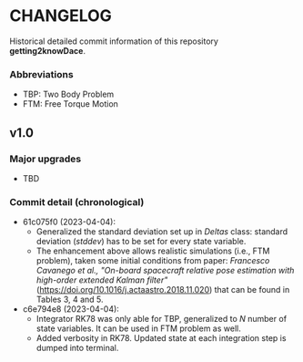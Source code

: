 # CHANGELOG

Historical detailed commit information of this repository **getting2knowDace**.

### Abbreviations

- TBP: Two Body Problem
- FTM: Free Torque Motion

## v1.0

### Major upgrades
- TBD

### Commit detail (chronological)
- 61c075f0 (2023-04-04): 
  - Generalized the standard deviation set up in _Deltas_ class: standard deviation (_stddev_) has 
  to be set for every state variable.
  - The enhancement above allows realistic simulations (i.e., FTM problem), taken some initial
  conditions from paper: _Francesco Cavanego et al., "On-board spacecraft relative pose estimation with high-order 
  extended Kalman filter"_ (https://doi.org/10.1016/j.actaastro.2018.11.020) that can be found in Tables 3, 4 and 5.
- c6e794e8 (2023-04-04): 
  - Integrator RK78 was only able for TBP, generalized to _N_ number of state variables. It can
  be used in FTM problem as well.
  - Added verbosity in RK78. Updated state at each integration step is dumped into terminal.